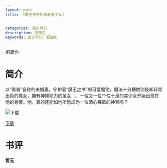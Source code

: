 ```yaml
---
layout: post
title: 《魔王神官和勇者美少女》


categories: 西方奇幻
description: 肥面包
keywords: 西方奇幻，肥面包
---
```


*肥面包*

# 简介

以“勇者”自称的未婚妻，守护着“魔王之书”的可爱魔使，魔法十分糟糕剑技却非常出色的魔女，拥有神降能力的圣女……
一位又一位个性十足的美少女开始出现在他的身旁。他，真的还能如他所愿成为一位清心寡欲的神官吗？

![下载](http://tvax1.sinaimg.cn/large/008dGP0Fgy1gty5x8qoymj305k06ywej.jpg)



[下载](https://link.jscdn.cn/1drv/aHR0cHM6Ly8xZHJ2Lm1zL3QvcyFBaGU2R2dNWmVFb2poR0VkZzNmZnNtOFoxX0p1P2U9c0tQSWQy.txt)
# 书评
**暂无**